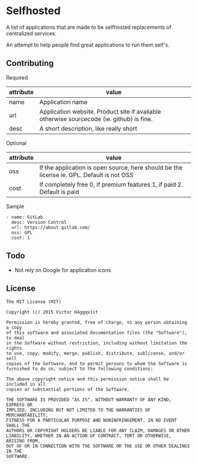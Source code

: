 # Selfhosted

A list of applications that are made to be selfhosted replacements of centralized services.

An attempt to help people find great applications to run them self's.

## Contributing
Required

attribute | value
----------|------
name | Application name
url | Application website. Product site if available otherwise sourcecode (ie. github) is fine.
desc | A short description, like really short

Optional

attribute | value
----------|------
oss | If the application is open source, here should be the license ie. GPL. Default is not OSS
cost | If completely free 0, if premium features 1, if paid 2. Default is paid

Sample

    - name: GitLab
      desc: Version Control
      url: https://about.gitlab.com/
      oss: GPL
      cost: 1

## Todo

- Not rely on Google for application icons

## License

    The MIT License (MIT)

    Copyright (c) 2015 Victor Häggqvist

    Permission is hereby granted, free of charge, to any person obtaining a copy
    of this software and associated documentation files (the "Software"), to deal
    in the Software without restriction, including without limitation the rights
    to use, copy, modify, merge, publish, distribute, sublicense, and/or sell
    copies of the Software, and to permit persons to whom the Software is
    furnished to do so, subject to the following conditions:

    The above copyright notice and this permission notice shall be included in all
    copies or substantial portions of the Software.

    THE SOFTWARE IS PROVIDED "AS IS", WITHOUT WARRANTY OF ANY KIND, EXPRESS OR
    IMPLIED, INCLUDING BUT NOT LIMITED TO THE WARRANTIES OF MERCHANTABILITY,
    FITNESS FOR A PARTICULAR PURPOSE AND NONINFRINGEMENT. IN NO EVENT SHALL THE
    AUTHORS OR COPYRIGHT HOLDERS BE LIABLE FOR ANY CLAIM, DAMAGES OR OTHER
    LIABILITY, WHETHER IN AN ACTION OF CONTRACT, TORT OR OTHERWISE, ARISING FROM,
    OUT OF OR IN CONNECTION WITH THE SOFTWARE OR THE USE OR OTHER DEALINGS IN THE
    SOFTWARE.
